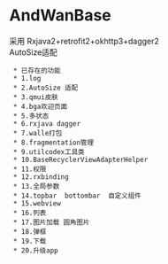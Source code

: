 # AndWanBase
采用 Rxjava2+retrofit2+okhttp3+dagger2<br/>
AutoSize适配
```
 * 已存在的功能
 * 1.log
 * 2.AutoSize 适配
 * 3.qmui皮肤
 * 4.bga欢迎页面
 * 5.多状态
 * 6.rxjava dagger
 * 7.walle打包
 * 8.fragmentation管理
 * 9.utilcodex工具类
 * 10.BaseRecyclerViewAdapterHelper
 * 11.权限
 * 12.rxbinding
 * 13.全局参数
 * 14.topbar  bottombar  自定义组件
 * 15.webview
 * 16.列表
 * 17.图片加载 圆角图片
 * 18.弹框
 * 19.下载
 * 20.升级app
```

